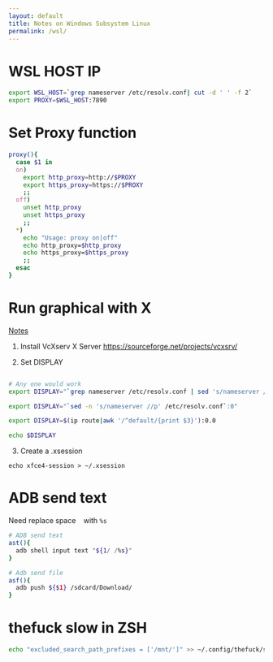 ```yaml
---
layout: default
title: Notes on Windows Subsystem Linux
permalink: /wsl/
---
```


# WSL HOST IP
```bash
export WSL_HOST=`grep nameserver /etc/resolv.conf| cut -d ' ' -f 2`
export PROXY=$WSL_HOST:7890
```

# Set Proxy function
```bash
proxy(){
  case $1 in
  on)
    export http_proxy=http://$PROXY
    export https_proxy=https://$PROXY
    ;;
  off)
    unset http_proxy
    unset https_proxy
    ;;
  *)
    echo "Usage: proxy on|off"
    echo http_proxy=$http_proxy
    echo https_proxy=$https_proxy
    ;;
  esac
}
```
# Run graphical with X

[Notes](https://techcommunity.microsoft.com/t5/windows-dev-appconsult/running-wsl-gui-apps-on-windows-10/ba-p/1493242)

1. Install VcXserv X Server
   https://sourceforge.net/projects/vcxsrv/

2. Set DISPLAY

  ```bash

  # Any one would work
  export DISPLAY="`grep nameserver /etc/resolv.conf | sed 's/nameserver //'`:0"

  export DISPLAY="`sed -n 's/nameserver //p' /etc/resolv.conf`:0"

  export DISPLAY=$(ip route|awk '/^default/{print $3}'):0.0

  echo $DISPLAY
  ```
3. Create a .xsession
   
  ```
  echo xfce4-session > ~/.xsession
  ```


# ADB send text

Need replace space ` ` with `%s`
```bash
# ADB send text
ast(){
  adb shell input text "${1/ /%s}"
}

# Adb send file
asf(){
  adb push ${$1} /sdcard/Download/
}
```


# thefuck slow in ZSH

```bash
echo "excluded_search_path_prefixes = ['/mnt/']" >> ~/.config/thefuck/settings.py
```